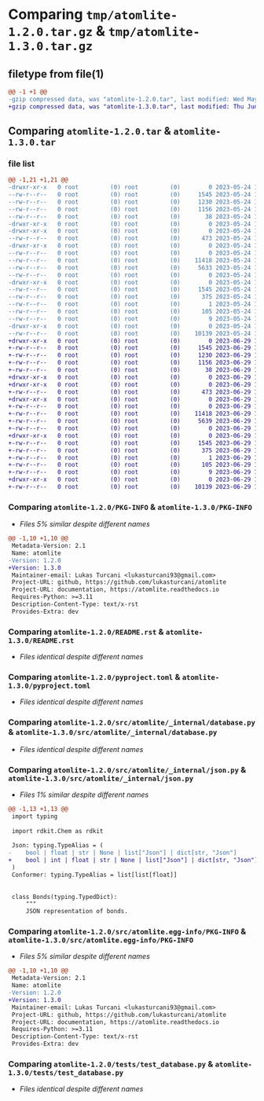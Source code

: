 # Comparing `tmp/atomlite-1.2.0.tar.gz` & `tmp/atomlite-1.3.0.tar.gz`

## filetype from file(1)

```diff
@@ -1 +1 @@
-gzip compressed data, was "atomlite-1.2.0.tar", last modified: Wed May 24 15:24:01 2023, max compression
+gzip compressed data, was "atomlite-1.3.0.tar", last modified: Thu Jun 29 14:56:20 2023, max compression
```

## Comparing `atomlite-1.2.0.tar` & `atomlite-1.3.0.tar`

### file list

```diff
@@ -1,21 +1,21 @@
-drwxr-xr-x   0 root         (0) root         (0)        0 2023-05-24 15:24:01.492031 atomlite-1.2.0/
--rw-r--r--   0 root         (0) root         (0)     1545 2023-05-24 15:24:01.492031 atomlite-1.2.0/PKG-INFO
--rw-r--r--   0 root         (0) root         (0)     1230 2023-05-24 15:23:47.000000 atomlite-1.2.0/README.rst
--rw-r--r--   0 root         (0) root         (0)     1156 2023-05-24 15:23:47.000000 atomlite-1.2.0/pyproject.toml
--rw-r--r--   0 root         (0) root         (0)       38 2023-05-24 15:24:01.492031 atomlite-1.2.0/setup.cfg
-drwxr-xr-x   0 root         (0) root         (0)        0 2023-05-24 15:24:01.488031 atomlite-1.2.0/src/
-drwxr-xr-x   0 root         (0) root         (0)        0 2023-05-24 15:24:01.488031 atomlite-1.2.0/src/atomlite/
--rw-r--r--   0 root         (0) root         (0)      473 2023-05-24 15:23:47.000000 atomlite-1.2.0/src/atomlite/__init__.py
-drwxr-xr-x   0 root         (0) root         (0)        0 2023-05-24 15:24:01.492031 atomlite-1.2.0/src/atomlite/_internal/
--rw-r--r--   0 root         (0) root         (0)        0 2023-05-24 15:23:47.000000 atomlite-1.2.0/src/atomlite/_internal/__init__.py
--rw-r--r--   0 root         (0) root         (0)    11418 2023-05-24 15:23:47.000000 atomlite-1.2.0/src/atomlite/_internal/database.py
--rw-r--r--   0 root         (0) root         (0)     5633 2023-05-24 15:23:47.000000 atomlite-1.2.0/src/atomlite/_internal/json.py
--rw-r--r--   0 root         (0) root         (0)        0 2023-05-24 15:23:47.000000 atomlite-1.2.0/src/atomlite/py.typed
-drwxr-xr-x   0 root         (0) root         (0)        0 2023-05-24 15:24:01.492031 atomlite-1.2.0/src/atomlite.egg-info/
--rw-r--r--   0 root         (0) root         (0)     1545 2023-05-24 15:24:01.000000 atomlite-1.2.0/src/atomlite.egg-info/PKG-INFO
--rw-r--r--   0 root         (0) root         (0)      375 2023-05-24 15:24:01.000000 atomlite-1.2.0/src/atomlite.egg-info/SOURCES.txt
--rw-r--r--   0 root         (0) root         (0)        1 2023-05-24 15:24:01.000000 atomlite-1.2.0/src/atomlite.egg-info/dependency_links.txt
--rw-r--r--   0 root         (0) root         (0)      105 2023-05-24 15:24:01.000000 atomlite-1.2.0/src/atomlite.egg-info/requires.txt
--rw-r--r--   0 root         (0) root         (0)        9 2023-05-24 15:24:01.000000 atomlite-1.2.0/src/atomlite.egg-info/top_level.txt
-drwxr-xr-x   0 root         (0) root         (0)        0 2023-05-24 15:24:01.492031 atomlite-1.2.0/tests/
--rw-r--r--   0 root         (0) root         (0)    10139 2023-05-24 15:23:47.000000 atomlite-1.2.0/tests/test_database.py
+drwxr-xr-x   0 root         (0) root         (0)        0 2023-06-29 14:56:20.944223 atomlite-1.3.0/
+-rw-r--r--   0 root         (0) root         (0)     1545 2023-06-29 14:56:20.944223 atomlite-1.3.0/PKG-INFO
+-rw-r--r--   0 root         (0) root         (0)     1230 2023-06-29 14:56:08.000000 atomlite-1.3.0/README.rst
+-rw-r--r--   0 root         (0) root         (0)     1156 2023-06-29 14:56:08.000000 atomlite-1.3.0/pyproject.toml
+-rw-r--r--   0 root         (0) root         (0)       38 2023-06-29 14:56:20.944223 atomlite-1.3.0/setup.cfg
+drwxr-xr-x   0 root         (0) root         (0)        0 2023-06-29 14:56:20.944223 atomlite-1.3.0/src/
+drwxr-xr-x   0 root         (0) root         (0)        0 2023-06-29 14:56:20.944223 atomlite-1.3.0/src/atomlite/
+-rw-r--r--   0 root         (0) root         (0)      473 2023-06-29 14:56:08.000000 atomlite-1.3.0/src/atomlite/__init__.py
+drwxr-xr-x   0 root         (0) root         (0)        0 2023-06-29 14:56:20.944223 atomlite-1.3.0/src/atomlite/_internal/
+-rw-r--r--   0 root         (0) root         (0)        0 2023-06-29 14:56:08.000000 atomlite-1.3.0/src/atomlite/_internal/__init__.py
+-rw-r--r--   0 root         (0) root         (0)    11418 2023-06-29 14:56:08.000000 atomlite-1.3.0/src/atomlite/_internal/database.py
+-rw-r--r--   0 root         (0) root         (0)     5639 2023-06-29 14:56:08.000000 atomlite-1.3.0/src/atomlite/_internal/json.py
+-rw-r--r--   0 root         (0) root         (0)        0 2023-06-29 14:56:08.000000 atomlite-1.3.0/src/atomlite/py.typed
+drwxr-xr-x   0 root         (0) root         (0)        0 2023-06-29 14:56:20.944223 atomlite-1.3.0/src/atomlite.egg-info/
+-rw-r--r--   0 root         (0) root         (0)     1545 2023-06-29 14:56:20.000000 atomlite-1.3.0/src/atomlite.egg-info/PKG-INFO
+-rw-r--r--   0 root         (0) root         (0)      375 2023-06-29 14:56:20.000000 atomlite-1.3.0/src/atomlite.egg-info/SOURCES.txt
+-rw-r--r--   0 root         (0) root         (0)        1 2023-06-29 14:56:20.000000 atomlite-1.3.0/src/atomlite.egg-info/dependency_links.txt
+-rw-r--r--   0 root         (0) root         (0)      105 2023-06-29 14:56:20.000000 atomlite-1.3.0/src/atomlite.egg-info/requires.txt
+-rw-r--r--   0 root         (0) root         (0)        9 2023-06-29 14:56:20.000000 atomlite-1.3.0/src/atomlite.egg-info/top_level.txt
+drwxr-xr-x   0 root         (0) root         (0)        0 2023-06-29 14:56:20.944223 atomlite-1.3.0/tests/
+-rw-r--r--   0 root         (0) root         (0)    10139 2023-06-29 14:56:08.000000 atomlite-1.3.0/tests/test_database.py
```

### Comparing `atomlite-1.2.0/PKG-INFO` & `atomlite-1.3.0/PKG-INFO`

 * *Files 5% similar despite different names*

```diff
@@ -1,10 +1,10 @@
 Metadata-Version: 2.1
 Name: atomlite
-Version: 1.2.0
+Version: 1.3.0
 Maintainer-email: Lukas Turcani <lukasturcani93@gmail.com>
 Project-URL: github, https://github.com/lukasturcani/atomlite
 Project-URL: documentation, https://atomlite.readthedocs.io
 Requires-Python: >=3.11
 Description-Content-Type: text/x-rst
 Provides-Extra: dev
```

### Comparing `atomlite-1.2.0/README.rst` & `atomlite-1.3.0/README.rst`

 * *Files identical despite different names*

### Comparing `atomlite-1.2.0/pyproject.toml` & `atomlite-1.3.0/pyproject.toml`

 * *Files identical despite different names*

### Comparing `atomlite-1.2.0/src/atomlite/_internal/database.py` & `atomlite-1.3.0/src/atomlite/_internal/database.py`

 * *Files identical despite different names*

### Comparing `atomlite-1.2.0/src/atomlite/_internal/json.py` & `atomlite-1.3.0/src/atomlite/_internal/json.py`

 * *Files 1% similar despite different names*

```diff
@@ -1,13 +1,13 @@
 import typing
 
 import rdkit.Chem as rdkit
 
 Json: typing.TypeAlias = (
-    bool | float | str | None | list["Json"] | dict[str, "Json"]
+    bool | int | float | str | None | list["Json"] | dict[str, "Json"]
 )
 Conformer: typing.TypeAlias = list[list[float]]
 
 
 class Bonds(typing.TypedDict):
     """
     JSON representation of bonds.
```

### Comparing `atomlite-1.2.0/src/atomlite.egg-info/PKG-INFO` & `atomlite-1.3.0/src/atomlite.egg-info/PKG-INFO`

 * *Files 5% similar despite different names*

```diff
@@ -1,10 +1,10 @@
 Metadata-Version: 2.1
 Name: atomlite
-Version: 1.2.0
+Version: 1.3.0
 Maintainer-email: Lukas Turcani <lukasturcani93@gmail.com>
 Project-URL: github, https://github.com/lukasturcani/atomlite
 Project-URL: documentation, https://atomlite.readthedocs.io
 Requires-Python: >=3.11
 Description-Content-Type: text/x-rst
 Provides-Extra: dev
```

### Comparing `atomlite-1.2.0/tests/test_database.py` & `atomlite-1.3.0/tests/test_database.py`

 * *Files identical despite different names*

